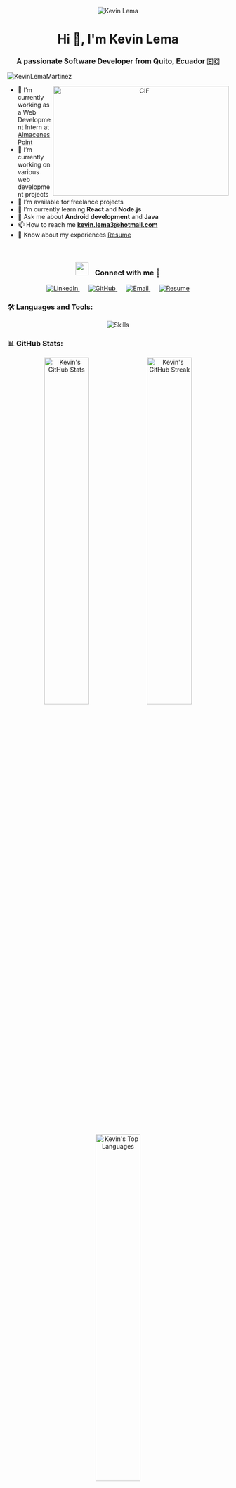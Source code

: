 <p align="center">
  <!-- Replace YOUR_IMAGE_FILE.png with the actual path to your photo -->
  <img src="YOUR_IMAGE_FILE.png" alt="Kevin Lema" />
</p>

<h1 align="center">Hi 👋, I'm Kevin Lema</h1>
<h3 align="center">A passionate Software Developer from Quito, Ecuador &#127466;&#127464;</h3>

<p align="left">
  <img src="https://komarev.com/ghpvc/?username=KevinLemaMartinez&label=Profile%20views&color=0e75b6&style=flat" alt="KevinLemaMartinez" />
</p>

<!-- Opcional: Sección de Twitter (descomentarlo si deseas usarlo)
<p align="left">
  <a href="https://twitter.com/YourTwitterHandle" target="blank">
    <img src="https://img.shields.io/twitter/follow/YourTwitterHandle?logo=twitter&style=for-the-badge" alt="YourTwitterHandle" />
  </a>
</p>
-->

<a target="_blank" align="center">
  <img align="right" height="250" width="400" alt="GIF" src="https://media.giphy.com/media/SWoSkN6DxTszqIKEqv/giphy.gif">
</a>

- 🔭 I’m currently working as a Web Development Intern at <a href="https://point.com.ec" target="blank">Almacenes Point</a>  
- 🌱 I’m currently working on various web development projects  
- 🤝 I’m available for freelance projects  
- 🌱 I’m currently learning **React** and **Node.js**  
- 💬 Ask me about **Android development** and **Java**  
- 📫 How to reach me **kevin.lema3@hotmail.com**  
- 📄 Know about my experiences <a href="https://github.com/KevinLemaMartinez/KevinLemaMartinez/blob/main/Kevin_Lema_Resume.pdf" target="blank">Resume</a>  

<br/>

<h3 align="center">
  <img src="https://media.giphy.com/media/iY8CRBdQXODJSCERIr/giphy.gif" width="30" height="30" style="margin-right: 10px;">
  Connect with me 🤝
</h3>

<p align="center">
  <a style="margin: 10px;" href="https://www.linkedin.com/in/kevin-lema-654bbb1b2" target="_blank">
    <img src="https://img.icons8.com/doodle/40/000000/linkedin--v2.png" alt="LinkedIn"/>
  </a>
  <a style="margin: 10px;" href="https://github.com/KevinLemaMartinez" target="_blank">
    <img src="https://img.icons8.com/doodle/40/000000/github--v1.png" alt="GitHub"/>
  </a>
  <!-- Ejemplo de otras redes:
  <a style="margin: 10px;" href="https://instagram.com/YourUsername" target="_blank">
    <img src="https://img.icons8.com/doodle/40/000000/instagram-new--v2.png" alt="Instagram"/>
  </a>
  <a style="margin: 10px;" href="https://twitter.com/YourUsername" target="_blank">
    <img src="https://img.icons8.com/doodle/40/000000/twitter-squared--v2.png" alt="Twitter"/>
  </a>
  -->
  <a style="margin: 10px;" href="mailto:kevin.lema3@hotmail.com" target="_blank">
    <img src="https://img.icons8.com/doodle/40/000000/gmail.png" alt="Email"/>
  </a>
  <a style="margin: 10px;" href="https://github.com/KevinLemaMartinez/KevinLemaMartinez/blob/main/Kevin_Lema_Resume.pdf" target="_blank">
    <img src="https://img.icons8.com/plasticine/0.5x/resume.png" alt="Resume"/>
  </a>
</p>

### 🛠️ Languages and Tools:

<p align="center">
  <img src="https://skillicons.dev/icons?i=java,androidstudio,js,html,css,nodejs,mysql,git" alt="Skills" />
</p>

### 📊 GitHub Stats:

<p align="center">
  <img width="45%" src="https://github-readme-stats.vercel.app/api?username=KevinLemaMartinez&show_icons=true&theme=tokyonight" alt="Kevin's GitHub Stats" />&nbsp;
  <img width="45%" src="https://github-readme-streak-stats.herokuapp.com/?user=KevinLemaMartinez&theme=tokyonight" alt="Kevin's GitHub Streak" />
</p>

<p align="center">
  <img width="45%" src="https://github-readme-stats.vercel.app/api/top-langs/?username=KevinLemaMartinez&layout=compact&theme=tokyonight" alt="Kevin's Top Languages" />
</p>

<!--
### Blog posts
<!-- BLOG-POST-LIST:START -->
<!-- If you have a blog, you can list your recent posts here -->
<!-- BLOG-POST-LIST:END -->
-->

---

Credit: [Saurabh Chavan](https://github.com/100rabhcsmc)  
Last Edited on: 08/03/2025 
